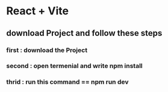 # React + Vite

## download Project and follow these steps
### first : download the Project
### second : open termenial and write npm install
### thrid : run this command == npm run dev

